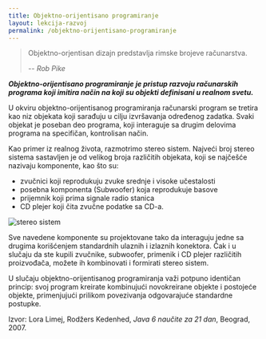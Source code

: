 ```yaml
---
title: Objektno-orijentisano programiranje
layout: lekcija-razvoj
permalink: /objektno-orijentisano-programiranje
---
```


> Objektno-orjentisan dizajn predstavlja rimske brojeve računarstva.
>
> -- <cite>Rob Pike</cite>

***Objektno-orijentisano programiranje je pristup razvoju računarskih programa koji imitira način na koji su objekti definisani u realnom svetu.***

U okviru objektno-orijentisanog programiranja računarski program se tretira kao niz objekata koji sarađuju u cilju izvršavanja određenog zadatka. Svaki objekat je poseban deo programa, koji interaguje sa drugim delovima programa na specifičan, kontrolisan način.

Kao primer iz realnog života, razmotrimo stereo sistem. Najveći broj stereo sistema sastavljen je od velikog broja različitih objekata, koji se najčešće nazivaju komponente, kao što su:

- zvučnici koji reprodukuju zvuke srednje i visoke učestalosti
- posebna komponenta (Subwoofer) koja reprodukuje basove
- prijemnik koji prima signale radio stanica
- CD plejer koji čita zvučne podatke sa CD-a.

![stereo sistem](https://upload.wikimedia.org/wikipedia/commons/thumb/e/e5/Comp._rack_%28Supernatural%29.jpg/431px-Comp._rack_%28Supernatural%29.jpg)

Sve navedene komponente su projektovane tako da interaguju jedne sa drugima korišćenjem standardnih ulaznih i izlaznih konektora. Čak i u slučaju da ste kupili zvučnike, subwoofer, primenik i CD plejer različitih proizvođača, možete ih kombinovati i formirati stereo sistem.

U slučaju objektno-orijentisanog programiranja važi potpuno identičan princip: svoj program kreirate kombinujući novokreirane objekte i postojeće objekte, primenjujući prilikom povezivanja odgovarajuće standardne postupke.

Izvor: Lora Limej, Rodžers Kedenhed, *Java 6 naučite za 21 dan*, Beograd, 2007.
